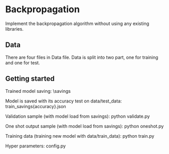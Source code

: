# Backpropagation
Implement the backpropagation algorithm without using any existing libraries.

## Data
There are four files in Data file. Data is split into two part, one for training and one for test.

## Getting started
Trained model saving: \savings

Model is saved with its accuracy test on data/test_data: train_savings{accuracy}.json

Validation sample (with model load from savings): python validate.py

One shot output sample (with model load from savings): python oneshot.py

Training data (training new model with data/train_data): python train.py

Hyper parameters: config.py

